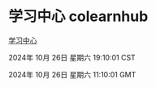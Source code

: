 # 学习中心 colearnhub
[学习中心](http://219.139.197.74:56308/colearnhub/)

2024年 10月 26日 星期六 19:10:01 CST

2024年 10月 26日 星期六 11:10:01 GMT
